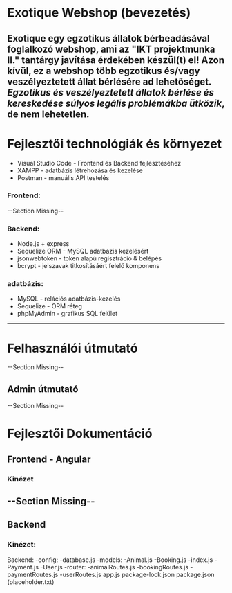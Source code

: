 # Exotique Webshop (bevezetés)

Exotique egy egzotikus állatok bérbeadásával foglalkozó webshop, ami az "IKT projektmunka II." tantárgy javítása érdekében készül(t) el!
Azon kívül, ez a webshop több egzotikus és/vagy veszélyeztetett állat bérlésére ad lehetőséget. *Egzotikus és veszélyeztetett állatok bérlése
és kereskedése súlyos legális problémákba ütközik*, de nem lehetetlen.
---

# Fejlesztői technológiák és környezet
- Visual Studio Code - Frontend és Backend fejlesztéséhez
- XAMPP - adatbázis létrehozása és kezelése
- Postman - manuális API testelés

### Frontend:
--Section Missing--

### Backend:
- Node.js + express
- Sequelize ORM - MySQL adatbázis kezelésért
- jsonwebtoken - token alapú regisztráció & belépés
- bcrypt - jelszavak titkosításáért felelő komponens

### adatbázis:
- MySQL - relációs adatbázis-kezelés
- Sequelize - ORM réteg
- phpMyAdmin - grafikus SQL felület
---

# Felhasználói útmutató
--Section Missing--

## Admin útmutató
--Section Missing--

# Fejlesztői Dokumentáció
## Frontend - Angular
### Kinézet
--Section Missing--
---

## Backend
### Kinézet:
Backend:
-config:
    -database.js
-models:
    -Animal.js
    -Booking.js
    -index.js
    -Payment.js
    -User.js
-router:
    -animalRoutes.js
    -bookingRoutes.js
    -paymentRoutes.js
    -userRoutes.js
app.js
package-lock.json
package.json
(placeholder.txt)


